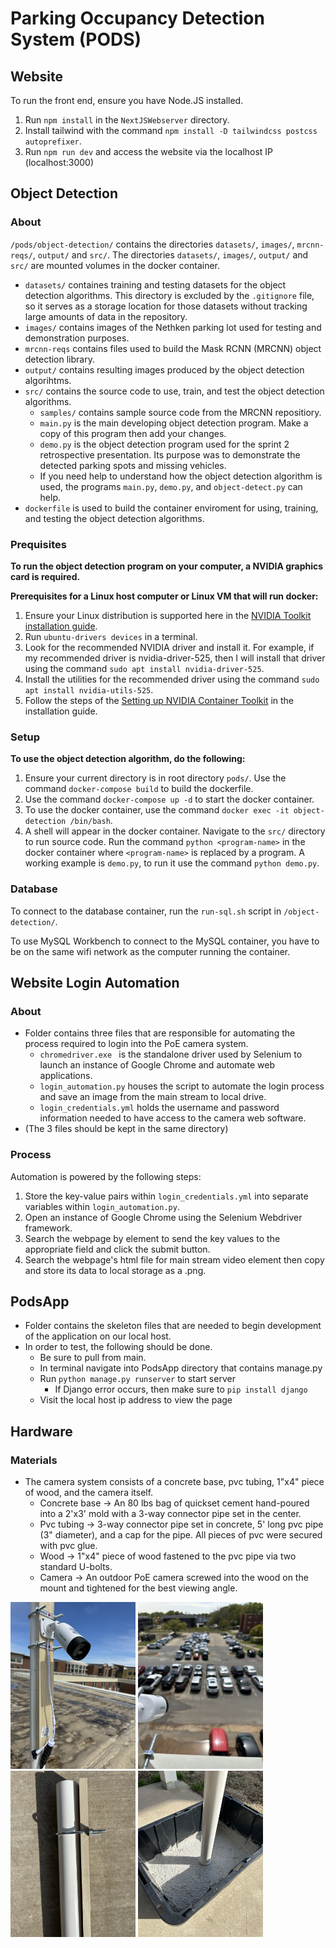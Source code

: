 # Parking Occupancy Detection System (PODS)

## Website 
To run the front end, ensure you have Node.JS installed. 
1. Run `npm install` in the `NextJSWebserver` directory.
2. Install tailwind with the command `npm install -D tailwindcss postcss autoprefixer`.
3. Run `npm run dev` and access the website via the localhost IP (localhost:3000)

## Object Detection
### About
`/pods/object-detection/` contains the directories `datasets/`, `images/`, `mrcnn-reqs/`, `output/` and `src/`. The directories  `datasets/`, `images/`, `output/` and `src/` are mounted volumes in the docker container.
- `datasets/` containes training and testing datasets for the object detection algorithms. This directory is excluded by the `.gitignore` file, so it serves as a storage location for those datasets without tracking large amounts of data in the repository.
- `images/` contains images of the Nethken parking lot used for testing and demonstration purposes. 
- `mrcnn-reqs` contains files used to build the Mask RCNN (MRCNN) object detection library.
- `output/` contains resulting images produced by the object detection algorihtms.
- `src/` contains the source code to use, train, and test the object detection algorithms.
  - `samples/` contains sample source code from the MRCNN repositiory.
  - `main.py` is the main developing object detection program. Make a copy of this program then add your changes.
  - `demo.py` is the object detection program used for the sprint 2 retrospective presentation. Its purpose was to demonstrate the detected parking spots and missing vehicles.
  - If you need help to understand how the object detection algorithm is used, the programs `main.py`, `demo.py`, and `object-detect.py` can help.
- `dockerfile` is used to build the container enviroment for using, training, and testing the object detection algorithms. 

### Prequisites
**To run the object detection program on your computer, a NVIDIA graphics card is required.**

**Prerequisites for a Linux host computer or Linux VM that will run docker:**
1. Ensure your Linux distribution is supported here in the [NVIDIA Toolkit installation guide](https://docs.nvidia.com/datacenter/cloud-native/container-toolkit/install-guide.html).
2. Run `ubuntu-drivers devices` in a terminal. 
3. Look for the recommended NVIDIA driver and install it. For example, if my recommended driver is nvidia-driver-525, then I will install that driver using the command `sudo apt install nvidia-driver-525`.
4. Install the utilities for the recommended driver using the command `sudo apt install nvidia-utils-525`.
5. Follow the steps of the [Setting up NVIDIA Container Toolkit](https://docs.nvidia.com/datacenter/cloud-native/container-toolkit/install-guide.html) in the installation guide.


### Setup
**To use the object detection algorithm, do the following:**
1. Ensure your current directory is in root directory `pods/`. Use the command `docker-compose build` to build the dockerfile.
2. Use the command `docker-compose up -d` to start the docker container.
3. To use the docker container, use the command `docker exec -it object-detection /bin/bash`.
3. A shell will appear in the docker container. Navigate to the `src/` directory to run source code. Run the command `python <program-name>` in the docker container where `<program-name>` is replaced by a program. A working example is `demo.py`, to run it use the command `python demo.py`.

### Database
To connect to the database container, run the `run-sql.sh` script in `/object-detection/`.

To use MySQL Workbench to connect to the MySQL container, you have to be on the same wifi network as the computer running the container.

## Website Login Automation
### About
- Folder contains three files that are responsible for automating the process required to login into the PoE camera system.
  - `chromedriver.exe ` is the standalone driver used by Selenium to launch an instance of Google Chrome and automate web applications.
  - `login_automation.py` houses the script to automate the login process and save an image from the main stream to local drive.
  - `login_credentials.yml` holds the username and password information needed to have access to the camera web software.
- (The 3 files should be kept in the same directory)

### Process
Automation is powered by the following steps:
1. Store the key-value pairs within `login_credentials.yml` into separate variables within `login_automation.py`.
2. Open an instance of Google Chrome using the Selenium Webdriver framework.
3. Search the webpage by element to send the key values to the appropriate field and click the submit button.
4. Search the webpage's html file for main stream video element then copy and store its data to local storage as a .png.

## PodsApp
- Folder contains the skeleton files that are needed to begin development of the application on our local host.
- In order to test, the following should be done.
  - Be sure to pull from main.
  - In terminal navigate into PodsApp directory that contains manage.py
  - Run `python manage.py runserver` to start server
    - If Django error occurs, then make sure to `pip install django`
  - Visit the local host ip address to view the page

## Hardware
### Materials
- The camera system consists of a concrete base, pvc tubing, 1"x4" piece of wood, and the camera itself.
  - Concrete base -> An 80 lbs bag of quickset cement hand-poured into a 2'x3' mold with a 3-way connector pipe set in the center.
  - Pvc tubing -> 3-way connector pipe set in concrete, 5' long pvc pipe (3" diameter), and a cap for the pipe. All pieces of pvc were secured with pvc glue.
  - Wood -> 1"x4" piece of wood fastened to the pvc pipe via two standard U-bolts.
  - Camera -> An outdoor PoE camera screwed into the wood on the mount and tightened for the best viewing angle.
  
<img src="hardware/installed_camera.jpg" width=200> <img src="hardware/camera_pov.jpg" width=200>
<img src="hardware/pole_structure.jpg" width=200> <img src="hardware/mount_base.jpg" width=200>

